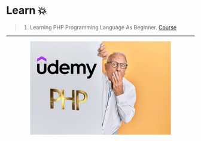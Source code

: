 # Learn 💥

> 1) Learning PHP Programming Language As Beginner. [Course](https://www.udemy.com/course/php-for-beginners-in-arabic-2023/)
---

<div align="center">
<!-- Title: -->
  <a href="https://www.udemy.com/course/php-for-beginners-in-arabic-2023/">
    <img src="https://raw.githubusercontent.com/IbrahimAmin2024/Python/main/Archive/Courses/Udemy_PHP.png" height="250">
  </a>
  </div>
<br><br>